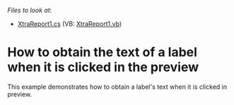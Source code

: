 <!-- default file list -->
*Files to look at*:

* [XtraReport1.cs](./CS/XtraReport1.cs) (VB: [XtraReport1.vb](./VB/XtraReport1.vb))
<!-- default file list end -->
# How to obtain the text of a label when it is clicked in the preview


<p>This example demonstrates how to obtain a label's text when it is clicked in preview.</p>

<br/>


